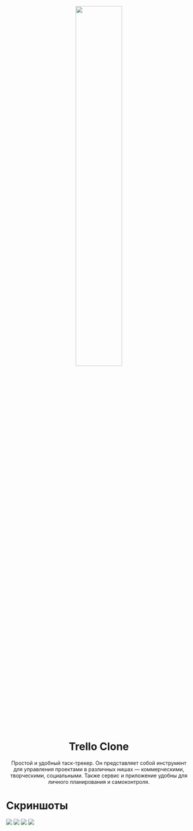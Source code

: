 <div align="center">
  <img width="50%" src="https://i.pinimg.com/originals/eb/c7/16/ebc716f3bade624ef6e0f63439d9ec09.png" />
</div>

<h1 align="center">Trello Clone</h1>

<p align="center">Простой и удобный таск-трекер. Он представляет собой инструмент для управления проектами в различных нишах — коммерческими, творческими, социальными. Также сервис и приложение удобны для личного планирования и самоконтроля.</p>

<h1>Скриншоты</h1>


<img src="https://github.com/seryozhabaleyko/trello-clone/blob/master/trello1.png?raw=true" />
<img src="https://github.com/seryozhabaleyko/trello-clone/blob/master/kanban1.png?raw=true" />
<img src="https://github.com/seryozhabaleyko/trello-clone/blob/master/kanban2.png?raw=true" />
<img src="https://github.com/seryozhabaleyko/trello-clone/blob/master/trello3.jpg?raw=true" />
